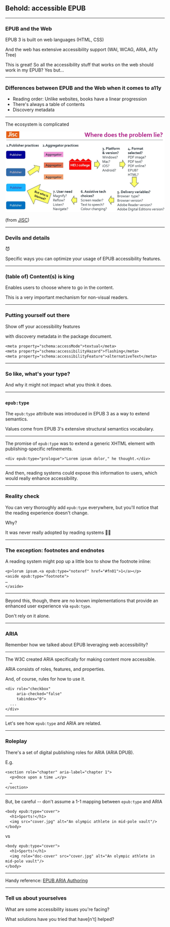 ## Behold: accessible EPUB

---

### EPUB and the Web

EPUB 3 is built on web languages (HTML, CSS) <!-- .element: class="fragment" -->

And the web has extensive accessibility support (WAI, WCAG, ARIA, A11y Tree) <!-- .element: class="fragment" -->

This is great! So all the accessibility stuff that works on the web should work in my EPUB? Yes but... <!-- .element: class="fragment" -->

---

### Differences between EPUB and the Web when it comes to a11y

  - Reading order: Unlike websites, books have a linear progression 	
  - There's always a table of contents                                <!-- .element: class="fragment" -->
  - Discovery metadata                                                <!-- .element: class="fragment" -->    

---

The ecosystem is complicated

![Publishing supply chain](assets/ebookflow.jpg)

(from [JISC](https://accessibility.jiscinvolve.org/wp/))

---

### Devils and details

😈

Specific ways you can optimize your usage of EPUB accessibility features.

---

### (table of) Content(s) is king

Enables users to choose where to go in the content.

This is a very important mechanism for non-visual readers. <!-- .element: class="fragment" -->

---

### Putting yourself out there

Show off your accessibility features

with discovery metadata in the package document. <!-- .element: class="fragment" -->
```
<meta property="schema:accessMode">textual</meta>
<meta property="schema:accessibilityHazard">flashing</meta>
<meta property="schema:accessibilityFeature">alternativeText</meta>
```
<!-- .element: class="fragment" style="width: 100%" -->

---

### So like, what's your type?

And why it might not impact what you think it does. <!-- .element: class="fragment" -->

---

### `epub:type`

The `epub:type` attribute was introduced in EPUB 3 as a way to extend semantics.

Values come from EPUB 3's extensive structural semantics vocabulary. <!-- .element: class="fragment" -->

---

The promise of `epub:type` was to extend a generic XHTML element with publishing-specific refinements.

```
<div epub:type="prologue">"Lorem ipsum dolor," he thought.</div>
```
  <!-- .element: class="fragment" -->

---

And then, reading systems could expose this information to users, which would really enhance accessibility.

---

### Reality check

You can very thoroughly add `epub:type` everywhere, but you'll notice that the reading experience doesn't change.

Why? <!-- .element: class="fragment" -->

It was never really adopted by reading systems 🤷‍♀️ <!-- .element: class="fragment" -->

---

### The exception: footnotes and endnotes

A reading system might pop up a little box to show the footnote inline:

```
<p>lorum ipsum.<a epub:type="noteref" href="#fn01">1</a></p>
<aside epub:type="footnote">
…
</aside>
```
<!-- .element: class="fragment" -->

---

Beyond this, though, there are no known implementations that provide an enhanced user experience via `epub:type`.

Don't rely on it alone. <!-- .element: class="fragment" -->

---

### ARIA

Remember how we talked about EPUB leveraging web accessibility?

---

The W3C created ARIA specifically for making content more accessible.

ARIA consists of roles, features, and properties. <!-- .element: class="fragment" -->

And, of course, rules for how to use it. <!-- .element: class="fragment" -->

```
<div role="checkbox"
     aria-checked="false"
     tabindex="0">
  ...
</div>
```
<!-- .element: class="fragment" -->

---

Let's see how `epub:type` and ARIA are related.

---

### Roleplay

There's a set of digital publishing roles for ARIA (ARIA DPUB).

E.g. <!-- .element: class="fragment" -->

```
<section role="chapter" aria-label="chapter 1">
  <p>Once upon a time …</p>
  …
</section>
```
<!-- .element: class="fragment" -->

---

But, be careful -- don't assume a 1-1 mapping between `epub:type` and ARIA

```
<body epub:type="cover">
  <h1>Sports!</h1>
  <img src="cover.jpg" alt="An olympic athlete in mid-pole vault"/>
</body>
```
<!-- .element: class="fragment" -->

vs <!-- .element: class="fragment" -->

```
<body epub:type="cover">
  <h1>Sports!</h1>
  <img role="doc-cover" src="cover.jpg" alt="An olympic athlete in mid-pole vault"/>
</body>
```
<!-- .element: class="fragment" -->

---

Handy reference: [EPUB ARIA Authoring](https://idpf.github.io/epub-guides/epub-aria-authoring/)

---

### Tell us about yourselves

What are some accessibility issues you're facing?

What solutions have you tried that have[n't] helped?
